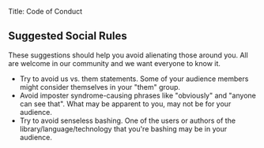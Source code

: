 Title: Code of Conduct

## Suggested Social Rules

These suggestions should help you avoid alienating those around you.  All are welcome in our community and we want everyone to know it.

- Try to avoid us vs. them statements.  Some of your audience members might consider themselves in your "them" group.
- Avoid imposter syndrome-causing phrases like "obviously" and "anyone can see that".  What may be apparent to you, may not be for your audience.
- Try to avoid senseless bashing.  One of the users or authors of the library/language/technology that you're bashing may be in your audience.
